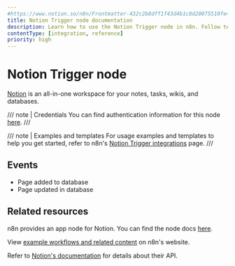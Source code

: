```yaml
---
#https://www.notion.so/n8n/Frontmatter-432c2b8dff1f43d4b1c8d20075510fe4
title: Notion Trigger node documentation
description: Learn how to use the Notion Trigger node in n8n. Follow technical documentation to integrate Notion Trigger node into your workflows.
contentType: [integration, reference]
priority: high
---
```


# Notion Trigger node

[Notion](https://notion.so) is an all-in-one workspace for your notes, tasks, wikis, and databases.

/// note | Credentials
You can find authentication information for this node [here](/integrations/builtin/credentials/notion.md).
///

///  note  | Examples and templates
For usage examples and templates to help you get started, refer to n8n's [Notion Trigger integrations](https://n8n.io/integrations/notion-trigger-beta/) page.
///

## Events

* Page added to database
* Page updated in database

## Related resources

n8n provides an app node for Notion. You can find the node docs [here](/integrations/builtin/app-nodes/n8n-nodes-base.notion/index.md).

View [example workflows and related content](https://n8n.io/integrations/notion-trigger/) on n8n's website.

Refer to [Notion's documentation](https://developers.notion.com/) for details about their API.


